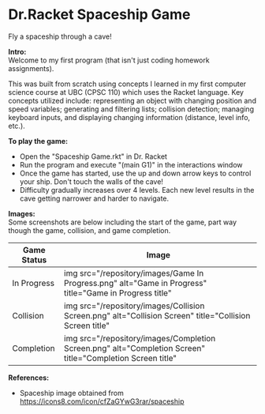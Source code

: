 # Dr.Racket Spaceship Game
Fly a spaceship through a cave!

**Intro:**  
Welcome to my first program (that isn't just coding homework assignments).

This was built from scratch using concepts I learned in my first computer science course at UBC (CPSC 110) which uses the Racket language. 
Key concepts utilized include: representing an object with changing position and speed variables; generating and filtering lists; collision detection; managing keyboard inputs, and displaying changing information (distance, level info, etc.).

**To play the game:**  
- Open the "Spaceship Game.rkt" in Dr. Racket
- Run the program and execute "(main G1)" in the interactions window
- Once the game has started, use the up and down arrow keys to control your ship. Don't touch the walls of the cave!
- Difficulty gradually increases over 4 levels. Each new level results in the cave getting narrower and harder to navigate.

**Images:**  
Some screenshots are below including the start of the game, part way though the game, collision, and game completion.

| Game Status  | Image |
| ------------ | ------|
| In Progress | img src="/repository/images/Game In Progress.png" alt="Game in Progress" title="Game in Progress title"  |
| Collision   | img src="/repository/images/Collision Screen.png" alt="Collision Screen" title="Collision Screen title"  |
| Completion  | img src="/repository/images/Completion Screen.png" alt="Completion Screen" title="Completion Screen title"  |


**References:**  
- Spaceship image obtained from https://icons8.com/icon/cfZaGYwG3rar/spaceship
